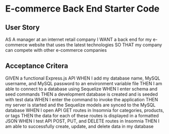 # E-commerce Back End Starter Code

## User Story

AS A manager at an internet retail company
I WANT a back end for my e-commerce website that uses the latest technologies
SO THAT my company can compete with other e-commerce companies


## Acceptance Critera

GIVEN a functional Express.js API
WHEN I add my database name, MySQL username, and MySQL password to an environment variable file
    THEN I am able to connect to a database using Sequelize
WHEN I enter schema and seed commands
    THEN a development database is created and is seeded with test data
WHEN I enter the command to invoke the application
    THEN my server is started and the Sequelize models are synced to the MySQL database
WHEN I open API GET routes in Insomnia for categories, products, or tags
    THEN the data for each of these routes is displayed in a formatted JSON
WHEN I test API POST, PUT, and DELETE routes in Insomnia
    THEN I am able to successfully create, update, and delete data in my database
